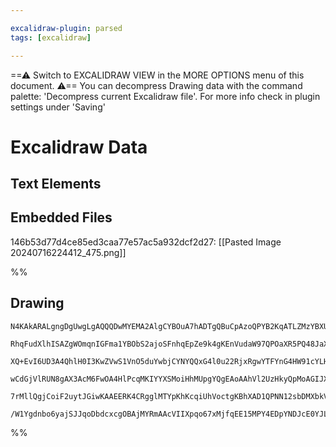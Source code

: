 ```yaml
---

excalidraw-plugin: parsed
tags: [excalidraw]

---
```

==⚠  Switch to EXCALIDRAW VIEW in the MORE OPTIONS menu of this document. ⚠== You can decompress Drawing data with the command palette: 'Decompress current Excalidraw file'. For more info check in plugin settings under 'Saving'


# Excalidraw Data
## Text Elements
## Embedded Files
146b53d77d4ce85ed3caa77e57ac5a932dcf2d27: [[Pasted Image 20240716224412_475.png]]

%%
## Drawing
```compressed-json
N4KAkARALgngDgUwgLgAQQQDwMYEMA2AlgCYBOuA7hADTgQBuCpAzoQPYB2KqATLZMzYBXUtiRoIACyhQ4zZAHoFAc0JRJQgEYA6bGwC2CgF7N6hbEcK4OCtptbErHALRY8RMpWdx8Q1TdIEfARcZgRmBShcZQUebTiAdho6IIR9BA4oZm4AbXAwUDAiiBJuaDYADQAJABZKSXsAFSMoTIBZAFYefGUAfWSiyFhEMsJ9aKR+YsxuZwA2AA4ABm0A

RhqFudXlhISAZgWOmqnIGFma1YBObS2ajoSFnhqEpZe9k4gKEnVudaW97QPOaXR5PQ48JaXD6SBCEZTSbhzDpQ/KQazKYLcJYfZhQUhsADWCAAwmx8GxSGU8dZmHBcIFMgNippcNgCcp8UIOMRSeTKRJqRxafSMlAmZAAGaEfD4ADKsExEkEHnFEFx+KJAHVvpJuHxUWq8YSEPKYIr0MrSh9OfCOOFsmhVh82HTsGozo6ltiDRzhHAAJLEB2oHIA

XQ+EvI6UD3A4QhlH0I3KwZVwS1VnO5duYwbjCYNYQQxG4l0u22RjxRgwYTFYnG4HW91cYLHYHAAcpwxHqvUtVl65ltE8wACKpKBF7gSghhD6aYTcgCiwXSmVz8fwHyEcGIuAnxcdCR4q1Wcx4cxqPH2Cw+RA4BNjG9vbDZk7Q0/ws4LUSgQmDEEQbkk2UVUpWCGMJHWOZNA6PZiF2YgajEQ4iz2PBcF2BB7lZDpcEuPYeGIbAJUIq9VWYdxxBDVE

wCdGjVlRUN8gAX3AcM6FwOA4HlPcqMKIYYXSMoiHhMUpgYQgEAoAAhVl2UzHkyQpMoAGIJXUjSmQgbARAZKB/QnfR5Q1EklP5dAVNWBArKsrSdNIPSDLSWS2V9LlFL5KlyCFOk9Ls3TRSc/QADFpTlBUqLVMkrXybSAsyILjONbViB+NB9WKezHMMpKiVNc0opVcSssCwyACVhFte1fmK+L9MMgB5V13V+L1aoc0q0mCzgoGC3B9GlD1UDozK6qC

7rMllQgjCoiF2uytJGiwKAAEERK4CRgglMTYpKhKcqiUhVoctgKBhXAD1QPNN12sbDMXbkVpOs6QkuiB6XxKhxIo/EZQqbhlgWQEFlWF4FgOZYlh4G9Yp+sl8AATUROYVi9HhLjmAi9lLHgOg6cSjDYAxuH4yB6AIIQqJWUtLgSS4vQWEFNiuPY5hY+bOv0Cr3Ozf8FK0jkSCmmbH3zYpBY85S0FJiBpLJN6VOJS4laV4LgtVMqEGUeN6VUxcR31

/W1Ygdnbo6yajSJJqoDbdcxcgOBAjMYRmAAcVIIXpqo67xMjfqEE15MPY4EDpYNDJcE0YJLrxSmPmwIg4G4WOEA+Dh/eT0g44NYQoDvKiU9N4o7AAKwQbAslldO4DaNhiAQB7I+jqcZwQcBmP4CAwPCEnWOYoA==
```
%%